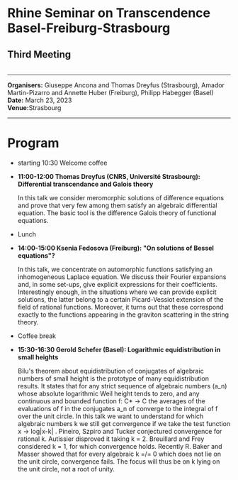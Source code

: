 <!DOCTYPE HTML PUBLIC "-//W3C//DTD HTML 4.01 Transitional//EN">

<HTML>
<BODY>
 <TABLE>
    <TR>
	<H1><b>Rhine Seminar on Transcendence Basel-Freiburg-Strasbourg</b>
	</H1>
	    <H2>Third Meeting</H2>
      </TD>	
    </TR>
  </TABLE>
<hr>

<b>Organisers:</b>  Giuseppe Ancona and Thomas Dreyfus (Strasbourg), Amador Martin-Pizarro and Annette Huber (Freiburg), Philipp Habegger (Basel)<br>
<b>Date:</b> March 23, 2023<br>
<b>Venue:</b>Strasbourg 
<p>
<hr>
<h1>Program</h1>
<ul>
<li> starting 10:30 Welcome coffee<p>
<li><b>11:00-12:00  Thomas Dreyfus (CNRS, Université Strasbourg):  Differential transcendance and Galois theory </b><p>
	
In this talk we consider meromorphic solutions of difference equations and prove that very few among them satisfy an algebraic differential equation. The basic tool is the difference Galois theory of functional equations. 
<li>Lunch<p>
<li><b>14:00-15:00  Ksenia Fedosova (Freiburg): "On solutions of Bessel equations"?</b><p>
In this talk, we concentrate on automorphic functions satisfying an
inhomogeneous Laplace equation. We discuss their Fourier expansions
and, in some set-ups, give explicit expressions for their coefficients.
Interestingly enough, in the situations where we can provide explicit
solutions, the latter belong to a certain Picard-Vessiot extension of
the field of rational functions. Moreover, it turns out that these
correspond exactly to the functions appearing in the graviton
scattering in the string theory.<p>
<li>Coffee break<p>
<li><b>15:30-16:30  Gerold Schefer (Basel): Logarithmic equidistribution in small heights</b><p>
<p>Bilu's theorem about equidistribution of conjugates of algebraic numbers of small height is the prototype of many equidistribution results. It states that for any strict sequence of algebraic numbers (a_n) whose absolute logarithmic Weil height tends to zero, and any continuous and bounded function f: C* -> C the averages of the evaluations of f in the conjugates a_n of converge to the integral of f over the unit circle. In this talk we want to understand for which algebraic numbers k we still get convergence if we take the test function x -> log|x-k| . Pineiro, Szpiro and Tucker conjectured convergence for rational k. Autissier disproved it taking k = 2. Breuillard and Frey considered k = 1, for which convergence holds. Recently R. Baker and Masser showed that for every algebraic k =/= 0 which does not lie on the unit circle, convergence fails. The focus will thus be on k lying on the unit circle, not a root of unity.
</ul>

</BODY>
</HTML>
